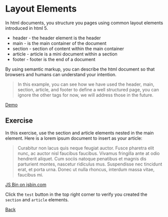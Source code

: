 # Layout Elements

In html documents, you structure you pages using common layout elements introduced in html 5.

- header - the header element is the header
- main - is the main container of the document
- section - section of content within the main container
- article - article is a mini document within a section
- footer - footer is the end of a document

By using semantic markup, you can describe the html document so that browsers and humans can understand  your intention.

> In this example, you can see how we have used the header, main, section, article, and footer to define a well structured page, you can ignore the other tags for now, we will address those in the future.

<a class="jsbin-embed" href="https://jsbin.com/qaviqu/1/embed?html,output">Demo</a>

## Exercise

In this exercise, use the section and article elements nested in the main element. Here is a lorem ipsum document to insert as your article:

> Curabitur non lacus quis neque feugiat auctor. Fusce pharetra elit nunc, ac auctor nisl faucibus faucibus. Vivamus fringilla ante at odio hendrerit aliquet. Cum sociis natoque penatibus et magnis dis parturient montes, nascetur ridiculus mus. Suspendisse nec tincidunt erat, et porta urna. Donec ut nulla rhoncus, interdum massa vitae, faucibus mi.

<a class="jsbin-embed" href="https://jsbin.com/pecubu/2/embed?html,output">JS Bin on jsbin.com</a>

Click the `test` button in the top right corner to verify you created the `section` and `article` elements.

[Back](.)
